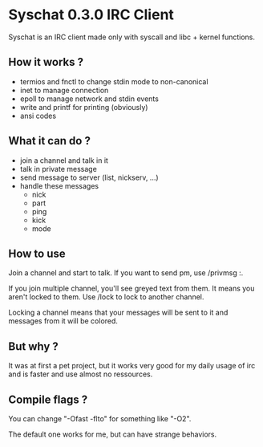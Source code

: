 # Syschat 0.3.0 IRC Client

Syschat is an IRC client made only with syscall and libc + kernel functions.

## How it works ?

- termios and fnctl to change stdin mode to non-canonical
- inet to manage connection
- epoll to manage network and stdin events
- write and printf for printing (obviously)
- ansi codes

## What it can do ?

- join a channel and talk in it
- talk in private message
- send message to server (list, nickserv, ...)
- handle these messages
    - nick
    - part
    - ping
    - kick
    - mode

## How to use

Join a channel and start to talk. If you want to send pm, use /privmsg <username> :<your text>.

If you join multiple channel, you'll see greyed text from them. It means you aren't locked to them. Use /lock <channel> to lock to another channel.

Locking a channel means that your messages will be sent to it and messages from it will be colored.

## But why ?

It was at first a pet project, but it works very good for my daily usage of irc and is faster and use almost no ressources.

## Compile flags ?

You can change "-Ofast -flto" for something like "-O2".

The default one works for me, but can have strange behaviors.
